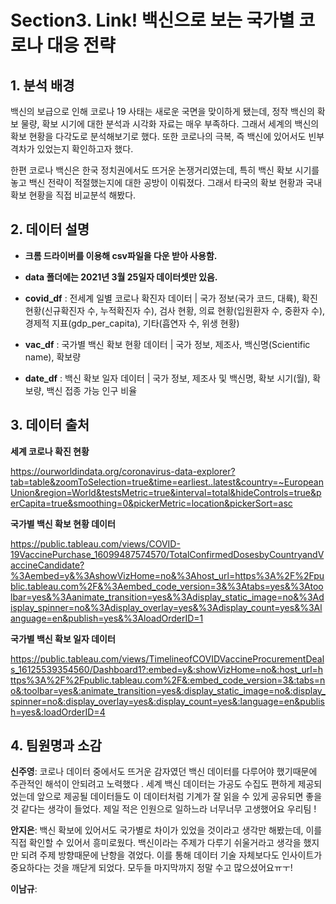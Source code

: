 #   Section3.  Link! 백신으로 보는 국가별 코로나 대응 전략 
## 1. 분석 배경 

백신의 보급으로 인해 코로나 19 사태는 새로운 국면을 맞이하게 됐는데, 정작 백신의 확보 물량, 확보 시기에 대한 분석과 시각화 자료는 매우 부족하다. 그래서 세계의 백신의 확보 현황을 다각도로 분석해보기로 했다. 또한 코로나의 극복, 즉 백신에 있어서도 빈부격차가 있었는지 확인하고자 했다.

한편 코로나 백신은 한국 정치권에서도 뜨거운 논쟁거리였는데, 특히 백신 확보 시기를 놓고 백신 전략이 적절했는지에 대한 공방이 이뤄졌다. 그래서 타국의 확보 현황과 국내 확보 현황을 직접 비교분석 해봤다.

## 2. 데이터 설명 

* **크롬 드라이버를 이용해 csv파일을 다운 받아 사용함.**

* **data 폴더에는 2021년 3월 25일자 데이터셋만 있음.**

* **covid_df** : 전세계 일별 코로나 확진자 데이터 | 국가 정보(국가 코드, 대륙), 확진 현황(신규확진자 수, 누적확진자 수), 검사 현황, 의료 현황(입원환자 수, 중환자 수), 경제적 지표(gdp_per_capita), 기타(흡연자 수, 위생 현황)

*  **vac_df** :  국가별 백신 확보 현황 데이터  | 국가 정보, 제조사, 백신명(Scientific name), 확보량 

* **date_df** : 백신 확보 일자 데이터 | 국가 정보, 제조사 및 백신명, 확보 시기(월), 확보량,  백신 접종 가능 인구 비율 

## 3. 데이터 출처 


**세계 코로나 확진 현황**


https://ourworldindata.org/coronavirus-data-explorer?tab=table&zoomToSelection=true&time=earliest..latest&country=~EuropeanUnion&region=World&testsMetric=true&interval=total&hideControls=true&perCapita=true&smoothing=0&pickerMetric=location&pickerSort=asc

**국가별 백신 확보 현황 데이터**


https://public.tableau.com/views/COVID-19VaccinePurchase_16099487574570/TotalConfirmedDosesbyCountryandVaccineCandidate?%3Aembed=y&%3AshowVizHome=no&%3Ahost_url=https%3A%2F%2Fpublic.tableau.com%2F&%3Aembed_code_version=3&%3Atabs=yes&%3Atoolbar=yes&%3Aanimate_transition=yes&%3Adisplay_static_image=no&%3Adisplay_spinner=no&%3Adisplay_overlay=yes&%3Adisplay_count=yes&%3Alanguage=en&publish=yes&%3AloadOrderID=1

**국가별 백신 확보 일자 데이터**


https://public.tableau.com/views/TimelineofCOVIDVaccineProcurementDeals_16125539354560/Dashboard1?:embed=y&:showVizHome=no&:host_url=https%3A%2F%2Fpublic.tableau.com%2F&:embed_code_version=3&:tabs=no&:toolbar=yes&:animate_transition=yes&:display_static_image=no&:display_spinner=no&:display_overlay=yes&:display_count=yes&:language=en&publish=yes&:loadOrderID=4


## 4. 팀원명과  소감

**신주영**:  코로나 데이터 중에서도 뜨거운 감자였던 백신 데이터를 다루어야 했기때문에 주관적인 해석이 안되려고 노력했다 . 세계 백신 데이터는 가공도 수집도 편하게 제공되었는데 앞으로 제공될 데이터들도 이 데이터처럼 기계가 잘 읽을 수 있게 공유되면 좋을것 같다는 생각이 들었다. 제일 적은 인원으로 일하느라 너무너무 고생했어요 우리팀 !

**안지은**:  백신 확보에 있어서도 국가별로 차이가 있었을 것이라고 생각만 해봤는데, 이를 직접 확인할 수 있어서 흥미로웠다.  백신이라는 주제가 다루기 쉬울거라고 생각을 했지만 되려 주제 방향때문에 난항을 겪었다. 이를 통해 데이터 기술 자체보다도 인사이트가 중요하다는 것을 깨닫게 되었다. 모두들 마지막까지 정말 수고 많으셨어요ㅠㅜ!

**이남규**: 
 
